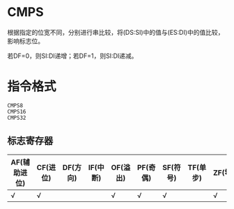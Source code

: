 # CMPS<width>

根据<width>指定的位宽不同，分别进行串比较，将(DS:SI)中的值与(ES:DI)中的值比较，影响标志位。

若DF=0，则SI:DI递增；若DF=1，则SI:DI递减。

# 指令格式
```
CMPS8
CMPS16
CMPS32
```

## 标志寄存器
| AF(辅助进位) | CF(进位) | DF(方向) | IF(中断) | OF(溢出) | PF(奇偶) | SF(符号) | TF(单步) | ZF(零) |
|---|---|---|---|---|---|---|---|---|
| √ | √ |  |  | √ | √ | √ |  | √ |